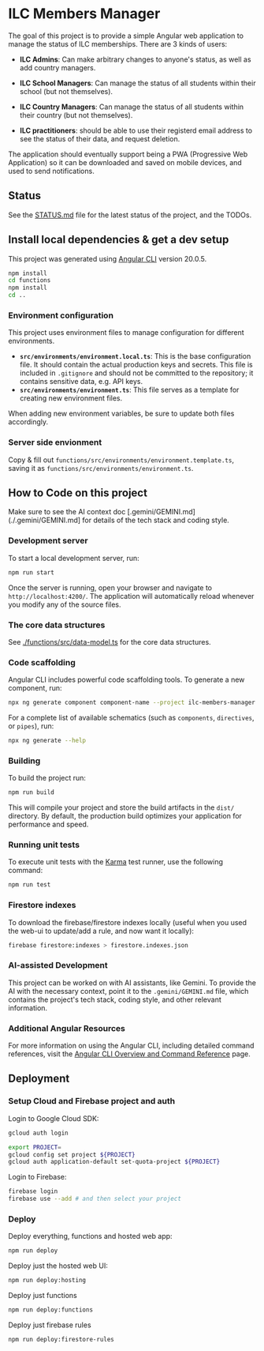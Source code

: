 # ILC Members Manager

The goal of this project is to provide a simple Angular web application to
manage the status of ILC memberships. There are 3 kinds of users:

- **ILC Admins**: Can make arbitrary changes to anyone's status, as well as add
  country managers.

- **ILC School Managers**: Can manage the status of all students within their
  school (but not themselves).

- **ILC Country Managers**: Can manage the status of all students within their
  country (but not themselves).

- **ILC practitioners**: should be able to use their registerd email address to
  see the status of their data, and request deletion.

The application should eventually support being a PWA (Progressive Web
Application) so it can be downloaded and saved on mobile devices, and used to
send notifications.

## Status

See the [STATUS.md](./STATUS.md) file for the latest status of the project, and
the TODOs.

## Install local dependencies & get a dev setup

This project was generated using [Angular
CLI](https://github.com/angular/angular-cli) version 20.0.5.

```bash
npm install
cd functions
npm install
cd ..
```

### Environment configuration

This project uses environment files to manage configuration for different environments.

- **`src/environments/environment.local.ts`**: This is the base configuration file. It should contain the actual production keys and secrets. This file is included in `.gitignore` and should not be committed to the repository; it contains sensitive data, e.g. API keys.
- **`src/environments/environment.ts`**: This file serves as a template for creating new environment files.

When adding new environment variables, be sure to update both files accordingly.

### Server side envionment

Copy & fill out `functions/src/environments/environment.template.ts`, saving it as
`functions/src/environments/environment.ts`.

## How to Code on this project

Make sure to see the AI context doc [.gemini/GEMINI.md](./.gemini/GEMINI.md] for
details of the tech stack and coding style.

### Development server

To start a local development server, run:

```bash
npm run start
```

Once the server is running, open your browser and navigate to
`http://localhost:4200/`. The application will automatically reload whenever you
modify any of the source files.

### The core data structures

See [./functions/src/data-model.ts](./functions/src/data-model.ts) for the core
data structures.

### Code scaffolding

Angular CLI includes powerful code scaffolding tools. To generate a new component, run:

```bash
npx ng generate component component-name --project ilc-members-manager
```

For a complete list of available schematics (such as `components`, `directives`, or `pipes`), run:

```bash
npx ng generate --help
```

### Building

To build the project run:

```bash
npm run build
```

This will compile your project and store the build artifacts in the `dist/` directory. By default, the production build optimizes your application for performance and speed.

### Running unit tests

To execute unit tests with the [Karma](https://karma-runner.github.io) test runner, use the following command:

```bash
npm run test
```

### Firestore indexes

To download the firebase/firestore indexes locally (useful when you used the
web-ui to update/add a rule, and now want it locally):

```sh
firebase firestore:indexes > firestore.indexes.json
```

### AI-assisted Development

This project can be worked on with AI assistants, like Gemini. To provide the
AI with the necessary context, point it to the `.gemini/GEMINI.md` file, which
contains the project's tech stack, coding style, and other relevant information.

### Additional Angular Resources

For more information on using the Angular CLI, including detailed command references, visit the [Angular CLI Overview and Command Reference](https://angular.dev/tools/cli) page.

## Deployment

### Setup Cloud and Firebase project and auth

Login to Google Cloud SDK:

```sh
gcloud auth login
```

```sh
export PROJECT=
gcloud config set project ${PROJECT}
gcloud auth application-default set-quota-project ${PROJECT}
```

Login to Firebase:

```sh
firebase login
firebase use --add # and then select your project
```

### Deploy

Deploy everything, functions and hosted web app:

```sh
npm run deploy
```

Deploy just the hosted web UI:

```sh
npm run deploy:hosting
```

Deploy just functions

```sh
npm run deploy:functions
```

Deploy just firebase rules

```sh
npm run deploy:firestore-rules
```
